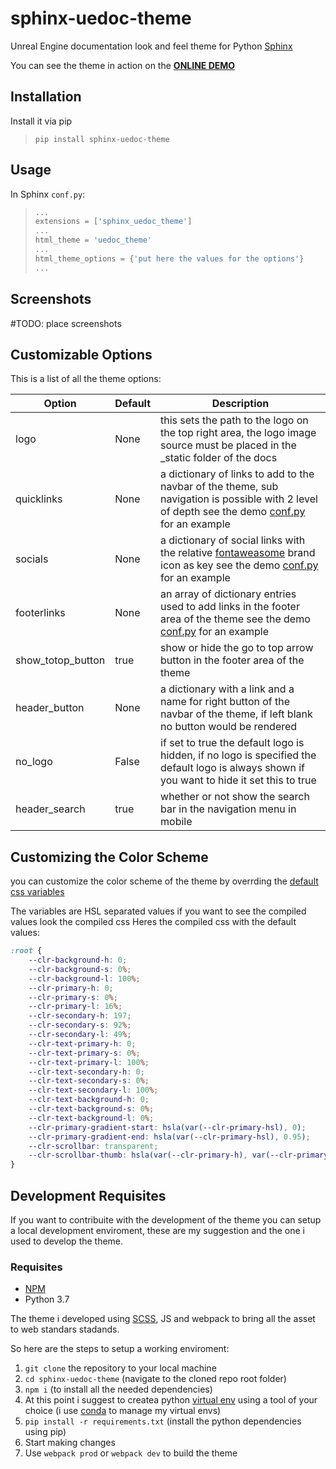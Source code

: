 # sphinx-uedoc-theme
Unreal Engine documentation look and feel theme for Python [Sphinx](https://www.sphinx-doc.org/en/master/)

You can see the theme in action on the [**ONLINE DEMO**]()

## Installation

Install it via pip

> `pip install sphinx-uedoc-theme`

## Usage

In Sphinx `conf.py`:

> ```python
>...
>extensions = ['sphinx_uedoc_theme']
>...
>html_theme = 'uedoc_theme'
>...
>html_theme_options = {'put here the values for the options'}
>...
>```

## Screenshots
#TODO: place screenshots

## Customizable Options

This is a list of all the theme options:

| **Option** |**Default**| **Description**   |
|---|---|---|
| logo |None| this sets the path to the logo on the top right area, the logo image source must be placed in the _static folder of the docs|
|quicklinks|None| a dictionary of links to add to the navbar of the theme, sub navigation is possible with 2 level of depth see the demo [conf.py](https://github.com/Raider-Arts/sphinx-uedoc-theme/blob/a206d2ecf411630116d48afa6bc19a2f176bb019/demo/conf.py#L64) for an example|
|socials|None| a dictionary of social links with the relative [fontaweasome](https://fontawesome.com/icons?d=gallery&s=brands) brand icon as key see the demo [conf.py](https://github.com/Raider-Arts/sphinx-uedoc-theme/blob/a206d2ecf411630116d48afa6bc19a2f176bb019/demo/conf.py#L74) for an example|
|footerlinks|None|an array of dictionary entries used to add links in the footer area of the theme see the demo [conf.py](https://github.com/Raider-Arts/sphinx-uedoc-theme/blob/a206d2ecf411630116d48afa6bc19a2f176bb019/demo/conf.py#L80) for an example|
|show_totop_button|true| show or hide the go to top arrow button in the footer area of the theme|
|header_button|None| a dictionary with a link and a name for right button of the navbar of the theme, if left blank no button would be rendered|
|no_logo|False| if set to true the default logo is hidden, if no logo is specified the default logo is always shown if you want to hide it set this to true|
|header_search|true| whether or not show the search bar in the navigation menu in mobile|

## Customizing the Color Scheme
you can customize the color scheme of the theme by overrding the [default css variables](https://github.com/Raider-Arts/sphinx-uedoc-theme/blob/7e550dd9a9e16f200b330f69849f9aea6b25e94b/src/css/_variables.scss#L1)

The variables are HSL separated values if you want to see the compiled values look the compiled css
Heres the compiled css with the default values:
```css
:root {
    --clr-background-h: 0;
    --clr-background-s: 0%;
    --clr-background-l: 100%;
    --clr-primary-h: 0;
    --clr-primary-s: 0%;
    --clr-primary-l: 16%;
    --clr-secondary-h: 197;
    --clr-secondary-s: 92%;
    --clr-secondary-l: 49%;
    --clr-text-primary-h: 0;
    --clr-text-primary-s: 0%;
    --clr-text-primary-l: 100%;
    --clr-text-secondary-h: 0;
    --clr-text-secondary-s: 0%;
    --clr-text-secondary-l: 100%;
    --clr-text-background-h: 0;
    --clr-text-background-s: 0%;
    --clr-text-background-l: 0%;
    --clr-primary-gradient-start: hsla(var(--clr-primary-hsl), 0);
    --clr-primary-gradient-end: hsla(var(--clr-primary-hsl), 0.95);
    --clr-scrollbar: transparent;
    --clr-scrollbar-thumb: hsla(var(--clr-primary-h), var(--clr-primary-s), 82%, 0.6);
}
```

## Development Requisites
If you want to contribuite with the development of the theme you can setup a local development enviroment, these are my suggestion and the one i used to develop the theme.

### Requisites
- [NPM](https://www.npmjs.com/)
- Python 3.7

The theme i developed using [SCSS](https://sass-lang.com/), JS and webpack to bring all the asset to web standars stadands.

So here are the steps to setup a working enviroment:

1. `git clone` the repository to your local machine
2. `cd sphinx-uedoc-theme` (navigate to the cloned repo root folder)
3. `npm i` (to install all the needed dependencies)
4. At this point i suggest to createa python [virtual env](https://docs.python.org/3/tutorial/venv.html) using a tool of your choice (i use [conda](https://www.anaconda.com/) to manage my virtual envs)
5. `pip install -r requirements.txt` (install the python dependencies using pip)
6. Start making changes
7. Use `webpack prod` or `webpack dev` to build the theme


